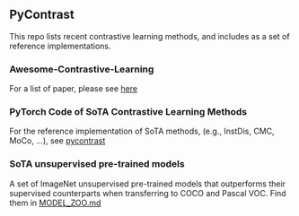 ## PyContrast

This repo lists recent contrastive learning methods, and includes as a set of reference implementations.

### Awesome-Contrastive-Learning
For a list of paper, please see [here](AWESOME_CONTRASTIVE_LEARNING.md)

### PyTorch Code of SoTA Contrastive Learning Methods
For the reference implementation of SoTA methods, (e.g., InstDis, CMC, MoCo, ...), see [pycontrast](pycontrast)

### SoTA unsupervised pre-trained models
A set of ImageNet unsupervised pre-trained models that outperforms their supervised counterparts 
when transferring to COCO and Pascal VOC. Find them in [MODEL_ZOO.md](pycontrast/docs/MODEL_ZOO.md)
